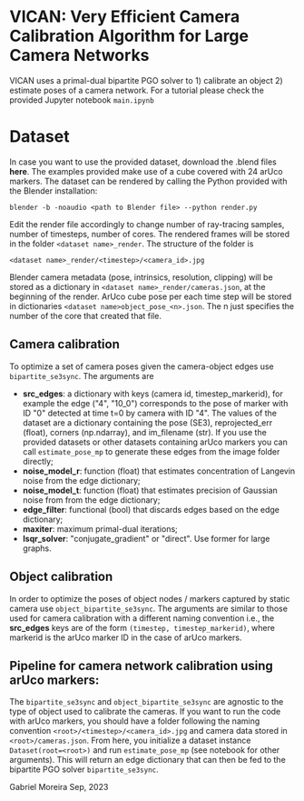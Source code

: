 # VICAN: Very Efficient Camera Calibration Algorithm for Large Camera Networks
VICAN uses a primal-dual bipartite PGO solver to 1) calibrate an object 2) estimate poses of a camera network. For a tutorial please check the provided Jupyter notebook `main.ipynb`

# Dataset
In case you want to use the provided dataset, download the .blend files **here**. The examples provided make use of a cube covered with 24 arUco markers. The dataset can be rendered by calling the Python provided with the Blender installation:

`blender -b -noaudio <path to Blender file> --python render.py`

Edit the render file accordingly to change number of ray-tracing samples, number of timesteps, number of cores. The rendered frames will be stored in the folder `<dataset name>_render`. The structure of the folder is 

`<dataset name>_render/<timestep>/<camera_id>.jpg`

Blender camera metadata (pose, intrinsics, resolution, clipping) will be stored as a dictionary in `<dataset name>_render/cameras.json`, at the beginning of the render.
ArUco cube pose per each time step will be stored in dictionaries `<dataset name>object_pose_<n>.json`. The n just specifies the number of the core that created that file.

## Camera calibration
To optimize a set of camera poses given the camera-object edges use `bipartite_se3sync`. The arguments are

* **src_edges**: a dictionary with keys (camera id, timestep_markerid), for example the edge ("4", "10_0") corresponds to the pose of marker with ID "0" detected at time t=0 by camera with ID "4". The values of the dataset are a dictionary containing the pose (SE3), reprojected_err (float), corners (np.ndarray), and im_filename (str). If you use the provided datasets or other datasets containing arUco markers you can call `estimate_pose_mp` to generate these edges from the image folder directly;
* **noise_model_r**: function (float) that estimates concentration of Langevin noise from the edge dictionary;
* **noise_model_t**: function (float) that estimates precision of Gaussian noise from from the edge dictionary;
* **edge_filter**: functional (bool) that discards edges based on the edge dictionary;
* **maxiter**: maximum primal-dual iterations;
* **lsqr_solver**: "conjugate_gradient" or "direct". Use former for large graphs.

## Object calibration
In order to optimize the poses of object nodes / markers captured by static camera use `object_bipartite_se3sync`. The arguments are similar to those used for camera calibration with a different naming convention i.e., the **src_edges** keys are of the form `(timestep, timestep_markerid)`, where markerid is the arUco marker ID in the case of arUco markers.

## Pipeline for camera network calibration using arUco markers:
The `bipartite_se3sync` and `object_bipartite_se3sync` are agnostic to the type of object used to calibrate the cameras. If you want to run the code with arUco markers, you should have a folder following the naming convention `<root>/<timestep>/<camera_id>.jpg` and camera data stored in `<root>/cameras.json`. From here, you initialize a dataset instance `Dataset(root=<root>)` and run `estimate_pose_mp` (see notebook for other arguments). This will return an edge dictionary that can then be fed to the bipartite PGO solver `bipartite_se3sync`.

Gabriel Moreira
Sep, 2023
